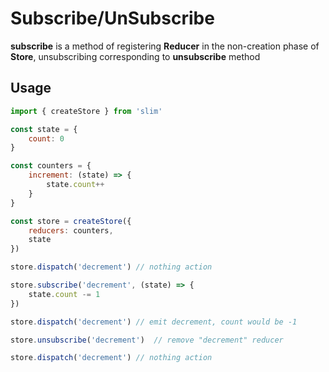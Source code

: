 # Subscribe/UnSubscribe

**subscribe** is a method of registering **Reducer** in the non-creation phase of **Store**, unsubscribing corresponding to **unsubscribe** method

## Usage

```javascript
import { createStore } from 'slim'

const state = {
    count: 0
}

const counters = {
    increment: (state) => {
        state.count++
    }
}

const store = createStore({
    reducers: counters,
    state
})

store.dispatch('decrement') // nothing action

store.subscribe('decrement', (state) => {
    state.count -= 1
})

store.dispatch('decrement') // emit decrement, count would be -1

store.unsubscribe('decrement')  // remove "decrement" reducer

store.dispatch('decrement') // nothing action
```

